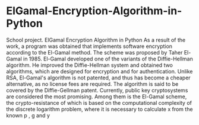 # ElGamal-Encryption-Algorithm-in-Python
School project. ElGamal Encryption Algorithm in Python
As a result of the work, a program was obtained that implements software encryption according to the El-Gamal method. 
The scheme was proposed by Taher El-Gamal in 1985. 
El-Gamal developed one of the variants of the Diffie-Hellman algorithm. 
He improved the Diffie-Hellman system and obtained two algorithms, which are designed for encryption and for authentication. 
Unlike RSA, El-Gamal's algorithm is not patented, and thus has become a cheaper alternative, as no license fees are required. 
The algorithm is said to be covered by the Diffie-Gellman patent.
Currently, public key cryptosystems are considered the most promising. 
Among them is the El-Gamal scheme, the crypto-resistance of which is based on the computational complexity of the discrete logarithm problem, 
where it is necessary to calculate x from the known p , g and y
